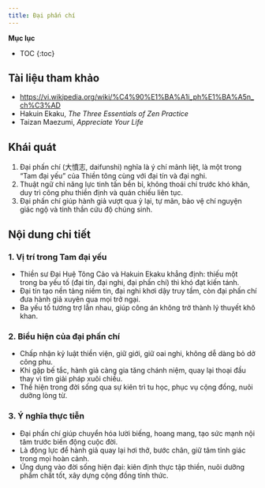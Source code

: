 ```yaml
---
title: Đại phấn chí
---
```


**Mục lục**

- TOC
{:toc}

## Tài liệu tham khảo

- <https://vi.wikipedia.org/wiki/%C4%90%E1%BA%A1i_ph%E1%BA%A5n_ch%C3%AD>
- Hakuin Ekaku, *The Three Essentials of Zen Practice*
- Taizan Maezumi, *Appreciate Your Life*

## Khái quát

1. Đại phấn chí (大憤志, daifunshi) nghĩa là ý chí mãnh liệt, là một trong “Tam đại yếu” của Thiền tông cùng với đại tín và đại nghi.
2. Thuật ngữ chỉ năng lực tinh tấn bền bỉ, không thoái chí trước khó khăn, duy trì công phu thiền định và quán chiếu liên tục.
3. Đại phấn chí giúp hành giả vượt qua ỷ lại, tự mãn, bảo vệ chí nguyện giác ngộ và tinh thần cứu độ chúng sinh.

## Nội dung chi tiết

### 1. Vị trí trong Tam đại yếu
- Thiền sư Đại Huệ Tông Cảo và Hakuin Ekaku khẳng định: thiếu một trong ba yếu tố (đại tín, đại nghi, đại phấn chí) thì khó đạt kiến tánh.
- Đại tín tạo nền tảng niềm tin, đại nghi khơi dậy truy tầm, còn đại phấn chí đưa hành giả xuyên qua mọi trở ngại.
- Ba yếu tố tương trợ lẫn nhau, giúp công án không trở thành lý thuyết khô khan.

### 2. Biểu hiện của đại phấn chí
- Chấp nhận kỷ luật thiền viện, giữ giới, giữ oai nghi, không dễ dàng bỏ dở công phu.
- Khi gặp bế tắc, hành giả càng gia tăng chánh niệm, quay lại thoại đầu thay vì tìm giải pháp xuôi chiều.
- Thể hiện trong đời sống qua sự kiên trì tu học, phục vụ cộng đồng, nuôi dưỡng lòng từ.

### 3. Ý nghĩa thực tiễn
- Đại phấn chí giúp chuyển hóa lười biếng, hoang mang, tạo sức mạnh nội tâm trước biến động cuộc đời.
- Là động lực để hành giả quay lại hơi thở, bước chân, giữ tâm tỉnh giác trong mọi hoàn cảnh.
- Ứng dụng vào đời sống hiện đại: kiên định thực tập thiền, nuôi dưỡng phẩm chất tốt, xây dựng cộng đồng tỉnh thức.
